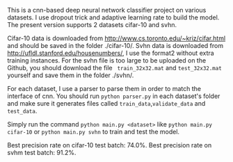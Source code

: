 This is a cnn-based deep neural network classifier project on various datasets. I use dropout trick and adaptive learning rate to build the model. The present version supports 2 datasets cifar-10 and svhn.

Cifar-10 data is downloaded from http://www.cs.toronto.edu/~kriz/cifar.html and should be saved in the folder ./cifar-10/. Svhn data is downloaded from http://ufldl.stanford.edu/housenumbers/, I use the format2 without extra training instances. For the svhn file is too large to be uploaded on the Github, you should download the file `` train_32x32.mat`` and ``test_32x32.mat`` yourself and save them in the folder ./svhn/. 

For each dataset, I use a parser to parse them in order to match the interface of cnn. You should run ``python parser.py`` in each dataset's folder and make sure it generates files called ``train_data``,``validate_data`` and ``test_data``.

Simply run the command ``python main.py <dataset>`` like ``python main.py cifar-10`` or ``python main.py svhn`` to train and test the model.

Best precision rate on cifar-10 test batch: 74.0%. Best precision rate on svhm test batch: 91.2%.

